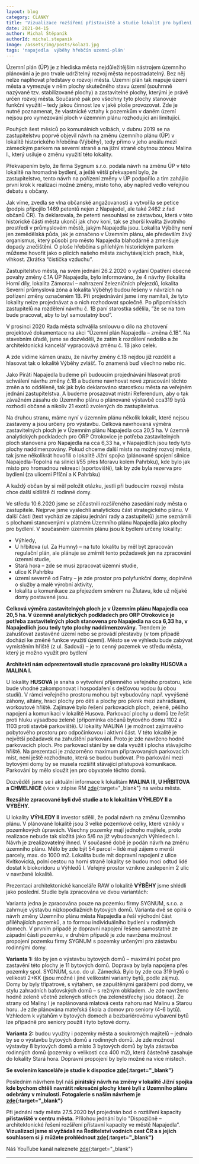 ```yaml
---
layout: blog
category: CLANKY
title: 'Vizualizace rozšíření přístaviště a studie lokalit pro bydlení v Napajedlích.'
date: 2021-04-15
author: Michal Štěpaník
authorId: michal.stepanik
image: /assets/img/posts/kolaz1.jpg  
tags: 'napajedla  výběhy hřebčín uzemní-plán'
---
```

Územní plán (ÚP) je z hlediska města nejdůležitějším nástrojem územního plánování a je pro trvale udržitelný rozvoj města nepostradatelný. Bez něj nelze naplňovat představy o rozvoji města. Územní plán tak mapuje území města a vymezuje v něm plochy skutečného stavu území (souhrnně nazývané tzv. stabilizované plochy) a zastavitelné plochy, kterými je právě určen rozvoj města. Současně pak pro všechny tyto plochy stanovuje funkční využití – tedy jakou činnost lze v jaké ploše provozovat. Zde je nutné poznamenat, že vlastnické vztahy k pozemkům v daném území nejsou pro vymezování ploch v územním plánu rozhodující ani limitující.

Pouhých šest měsíců po komunálních volbách, v dubnu 2019 se na zastupitelstvu poprvé objevil návrh na změnu územního plánu (ÚP) v lokalitě historického hřebčína (Výběhy), tedy přímo v jeho areálu mezi zámeckým parkem na severní straně a na jižní straně obytnou zónou Malina I., který usiluje o změnu využití této lokality.

Překvapením bylo, že firma Sygnum s.r.o. podala návrh na změnu ÚP v této lokalitě na hromadné bydlení, a ještě větší překvapení bylo, že zastupitelstvo, tento návrh na pořízení změny v ÚP podpořilo a tím zahájilo první krok k realizaci možné změny, místo toho, aby napřed vedlo veřejnou debatu s občany. 

Jak víme, zvedla se vlna občanské angažovanosti a vytvořila se petice (podpis připojilo 1469 petentů nejen z Napajedel, ale také 2462 z řad občanů ČR). Ta deklarovala, že petenti nesouhlasí se zástavbou, která v této historické části města ukončí jak chov koní, tak se zhorší kvalita životního prostředí v průmyslovém městě, jakým Napajedla jsou. Lokalita Výběhy není jen zemědělská půda, jak je označeno v Územním plánu, ale především živý organismus, který působí pro město Napajedla blahodárně a zmenšuje dopady znečištění. O ploše hřebčína s přilehlým historickým parkem můžeme hovořit jako o plicích našeho města zachytávajících prach, hluk, vlhkost. Zkrátka “čistička vzduchu”. 

Zastupitelstvo města, na svém jednání 26.2.2020 o vydání Opatření obecné povahy změny č.1A ÚP Napajedla, bylo informováno, že 4 návrhy (lokalita Horní díly, lokalita Zámoraví – nahrazení železničních přejezdů, lokalita Severní průmyslová zóna a lokalita Výběhy) budou řešeny v návrzích na pořízení změny označeném 1B. Při projednávání jsme i my namítali, že tyto lokality nelze projednávat a o nich rozhodovat společně. Po připomínkách zastupitelů na rozdělení návrhu č. 1B paní starostka sdělila, ”že se na tom bude pracovat, aby to byl samostatný bod”.

V prosinci 2020 Rada města schválila smlouvu o dílo na zhotovení projektové dokumentace na akci “Územní plán Napajedla – změna č.1B”. Na stavebním úřadě, jsme se dozvěděli, že zatím k rozdělení nedošlo a že architektonická kancelář vypracovává změnu č. 1B jako celek. 

A zde vidíme kámen úrazu, že návrhy změny č.1B nejdou již rozdělit a hlasovat tak o lokalitě Výběhy zvlášť. To znamená buď všechno nebo nic. 

Jako Piráti Napajedla budeme při budoucím projednávání hlasovat proti schválení návrhu změny č.1B a budeme navrhovat nové zpracování těchto změn a to odděleně, tak jak bylo deklarováno starostkou města na veřejném jednání zastupitelstva. A budeme prosazovat místní Referendum, aby o tak závažném zásahu do Územního plánu o plánované výstavbě cca319 bytů rozhodli občané a nikoliv 21 exotů zvolených do zastupitelstva.

Na druhou stranu, máme nyní v územním plánu několik lokalit, které nejsou zastaveny a jsou určeny pro výstavbu. Celková navrhovaná výměra zastavitelných ploch je v Územním plánu Napajedla cca 20,5 ha. V územně analytických podkladech pro ORP Otrokovice je potřeba zastavitelných ploch stanovena pro Napajedla na cca 6,33 ha, v Napajedlích jsou tedy tyto plochy naddimenzovány. Pokud chceme další místa na možný rozvoj města, tak jsme několikrát hovořili o lokalitě Jižní spojka (plánované spojení silnice Napajedla-Topolná na silnici I/55 přes Moravu kolem Pahrbku), kde bylo jak místo pro hromadnou rekreaci (sportoviště), tak by zde byla rezerva pro bydlení (za ulicemi Příční a K Pahrbku) 

A každý občan by si měl položit otázku, jestli při budoucím rozvoji města chce další sídliště či rodinné domy.













Ve středu 10.6.2020 jsme se zůčastnili rozšířeného zasedání rady města o zastupitele. Nejprve jsme vyslechli analytickou část strategického plánu. V další části (text vychází ze zápisu jednání rady a zastupitelů) jsme seznámili s plochami stanovenými v platném Územního plánu Napajedla jako plochy pro bydlení. V současném územním plánu jsou k bydlení určeny lokality:
- Výhledy,
- U hřbitova (ul. Za Humny) – na tuto lokalitu by měl být zpracován regulační plán, ale plánuje se zmírnit tento požadavek jen na zpracování územní studie,
- Stará hora – zde se musí zpracovat územní studie,
- ulice K Pahrbku
- území severně od Fatry – je zde prostor pro polyfunkční domy, doplněné o služby a malé výrobní aktivity,
- lokalita u komunikace za přejezdem směrem na Žlutavu, kde už nějaké domy postavené jsou. 


**Celková výměra zastavitelných ploch je v Územním plánu Napajedla cca 20,5 ha. V územně
analytických podkladech pro ORP Otrokovice je potřeba zastavitelných ploch stanovena
pro Napajedla na cca 6,33 ha, v Napajedlích jsou tedy tyto plochy naddimenzovány.** Trendem
je zahušťovat zastavěné území nebo se provádí přestavby (v tom případě dochází ke změně
funkce využití území). Město se ve výhledu bude zabývat vymístěním hřiště (z ul. Sadová) –
je to cenný pozemek ve středu města, který je možno využít pro bydlení

**Architekti nám odprezentovali studie zpracované pro lokality HUSOVA a MALINA I.**

U lokality **HUSOVA** je snaha o vytvoření příjemného veřejného prostoru, kde
bude vhodné zakomponovat i hospodaření s dešťovou vodou (u obou studií). V rámci veřejného prostoru mohou být vybudovány např. vyvýšené záhony, altány, hrací plochy
pro děti a plochy pro piknik mezi zahrádkami, workoutové hřiště. Zajímavé bylo řešení parkovacích ploch, zeleně, pěšího napojení a komunikací v lokalitě Husova.
Parkovací plochy u domů lze řešit proti hluku výsadbou zeleně (připomínka občanů bytového domu 1102 a 1103 proti stavbě parkoviště). U lokality MALINA I je možnost
zajímavého pobytového prostoru pro odpočinkovou i aktivní část. V této lokalitě je největší požadavek na zahuštění parkování. Proto je zde navrženo hodně parkovacích ploch.
Pro parkovací stání by se dala využít i plocha stávajícího hřiště. Na prezentaci je znázorněno maximum připravovaných parkovacích míst, není ještě rozhodnuto, která se budou budovat. Pro parkování mezi bytovými domy by se musela rozšířit stávající přístupová komunikace. Parkování by mělo sloužit jen pro obyvatele těchto domů. 

Dozvěděli jsme se i aktuální informace k lokalitám **MALINA III, U HŘBITOVA a CHMELNICE** (více v zápise RM [zde](https://www.napajedla.cz/e_download.php?file=data/uredni_deska/obsah1863_7.pdf&original=RM_%C4%8D._24_dne_10._06._2020.pdf){:target="_blank"} na webu města.


**Rozsáhle zpracované byli dvě studie a to k lokalitám VÝHLEDY II a VÝBĚHY.**

U lokality **VÝHLEDY II** investor sdělil, že podal návrh na změnu Územního plánu. V plánované lokalitě jsou 3 velké pozemkové celky, které vznikly v pozemkových
úpravách. Všechny pozemky mají jednoho majitele, proto realizace nebude tak složitá jako 5/6 na již vybudovaných Výhledech I. Návrh je zrealizovatelný ihned. V současné době je podán návrh na změnu územního plánu. Mělo by zde být 54 parcel – lidé mají zájem o menší parcely, max. do 1000 m2. Lokalita bude mít dopravní napojení z ulice Kvítkovická, polní cestou na horní straně lokality se budou moci odtud lidé dostat k biokoridoru u Výhledů I. Veřejný prostor vznikne zaslepením 2 ulic v navržené lokalitě.

Prezentaci architektonické kanceláře RAW o lokalitě **VÝBĚHY** jsme shlédli jako poslední. Studie byla zpracována ve dvou variantách:

Varianta jedna je zpracována pouze na pozemku firmy SYGNUM, s.r.o. a zahrnuje výstavbu nízkopodlažních bytových domů. Varianta dvě se opírá o návrh změny Územního plánu města
Napajedla a řeší východní část přiléhajících pozemků, a to formou individuálního bydlení v rodinných domech. V prvním případě je dopravní napojení řešeno samostatně ze západní části pozemku, v druhém případě je zde navržena možnost propojení pozemku firmy SYGNUM s pozemky určenými pro zástavbu rodinnými domy. 

**Varianta 1:** šlo by jen o výstavbu bytových domů – maximální počet pro zastavění této plochy je 11 bytových domů. Doprava by byla napojena přes pozemky spol. SYGNUM, s.r.o. do ul. Zámecká. Bylo by zde cca 319 bytů o velikosti 2+KK (jsou možné i jiné velikostní varianty bytů, podle zájmu). Domy by byly třípatrové, s výtahem, se zapuštěnými garážemi pod domy, ve stylu zahradních baťovských domů – s režným obkladem. Je zde navrženo hodně zeleně včetně zelených střech (na zelenéstřechy jsou dotace). Ze strany od Maliny I je naplánovaná mlatová cesta nahoru nad Malinu a Starou horu. Je zde plánována mateřská škola a domov pro seniory (4-6 bytů). Vzhledem k výtahům v bytových domech a bezbariérovému vybavení bytů lze případně pro seniory použít i tyto bytové domy.

**Varianta 2:**  budou využity i pozemky města a soukromých majitelů – jednalo by se o výstavbu bytových domů a rodinných domů. Je zde možnost výstavby 8 bytových domů a místo 3 bytových domů by byla zástavba rodinných domů (pozemky o velikosti cca 400 m2), která částečně zasahuje do lokality Stará hora. Dopravní propojení by bylo možné na více místech.

**Se svolením kanceláře je studie k dispozice [zde](https://drive.google.com/file/d/1w9W9ujXX_Lsqv2KDAGCIX9nWxHxgtrnX/view?usp=sharing){:target="_blank"}**

Posledním návrhem byl náš **pirátský návrh na změny v lokalitě Jižní spojka kde bychom chtěli navrátit rekreační plochy které byli z Uzemního plánu odebrány v minulosti. Fotogalerie s naším návrhem je [zde](https://drive.google.com/drive/folders/1bCWnx5duZrcUqiBmPi3oQDrOs7rQt-Oi?usp=sharing){:target="_blank"}**

Při jednání rady města 27.5.2020 byl projednán bod o rozšíření kapacity **přístaviště v centru města.** Přílohou jednání bylo "Dispozičně – architektonické řešení rozšíření přístavní kapacity ve městě Napajedla“.
**Vizualizaci jsme si vyžádali na Ředitelství vodních cest ČR a s jejich souhlasem si ji můžete prohlédnout [zde](https://drive.google.com/file/d/1FaMzCimaPXxhUbSR7LCppirh8FoeFHuJ/view?usp=sharing){:target="_blank"}** 



Náš YouTube kanál naleznete [zde](https://www.youtube.com/channel/UCgoN2Mo3r-xe0iO6N5HRWHA){:target="_blank"}




---
